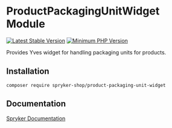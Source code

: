 # ProductPackagingUnitWidget Module
[![Latest Stable Version](https://poser.pugx.org/spryker-shop/product-packaging-unit-widget/v/stable.svg)](https://packagist.org/packages/spryker-shop/product-packaging-unit-widget)
[![Minimum PHP Version](https://img.shields.io/badge/php-%3E%3D%207.4-8892BF.svg)](https://php.net/)

Provides Yves widget for handling packaging units for products.

## Installation

```
composer require spryker-shop/product-packaging-unit-widget
```

## Documentation

[Spryker Documentation](https://academy.spryker.com/developing_with_spryker/module_guide/modules.html)
